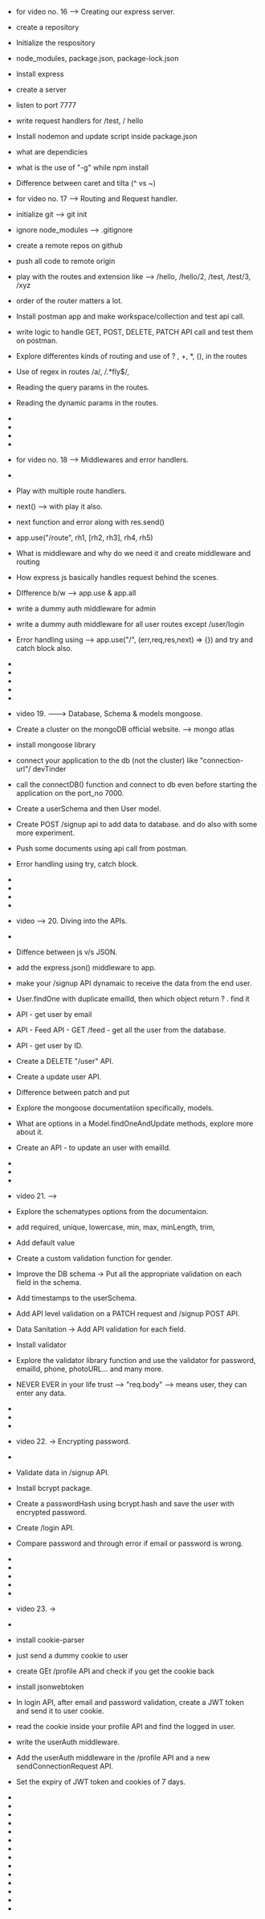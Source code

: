 - for video no. 16 --> Creating our express server.

- create a repository
- Initialize the respository
- node_modules, package.json, package-lock.json
- Install express
- create a server
- listen to port 7777
- write request handlers for /test, / hello
- Install nodemon and update script inside package.json
- what are dependicies
- what is the use of "-g" while npm install
- Difference between caret and tilta (^ vs ~)




- for video no. 17 --> Routing and Request handler.

- initialize git --> git init
- ignore node_modules --> .gitignore
- create a remote repos on github
- push all code to remote origin
- play with the routes and extension like --> /hello, /hello/2, /test, /test/3, /xyz
- order of the router matters a lot.
- Install postman app and make workspace/collection and test api call.
- write logic to handle GET, POST, DELETE, PATCH API call and test them on postman.
- Explore differentes kinds of routing and use of ? , +, *, (), in the routes
- Use of regex in routes /a/, /.*fly$/, 
- Reading the query params in the routes.
- Reading the dynamic params in the routes.
-
-
-
-
- for video no. 18 --> Middlewares and error handlers.
-
- Play with multiple route handlers.
- next()   --> with play it also.
- next function and error along with res.send()
- app.use("/route", rh1, [rh2, rh3], rh4, rh5)
- What is middleware and why do we need it and create middleware and routing 
- How express js basically handles request behind the scenes.
- DIfference b/w --> app.use & app.all
- write a dummy auth middleware for admin
- write a dummy auth middleware for all user routes except /user/login
- Error handling using --> app.use("/", (err,req,res,next) => {})  and try and catch block also.
-
-
-
-
-
- video 19. ---> Database, Schema & models mongoose.

- Create a cluster on the mongoDB official website. --> mongo atlas
- install mongoose library
- connect your application to the db (not the cluster) like "connection-url"/ devTinder
- call the connectDB() function and connect to db even before starting the application on the port_no 7000.
- Create a userSchema and then User model.
- Create POST /signup api to add data to database. and do also with some more experiment.
- Push some documents using api call from postman.
- Error handling using try, catch block.
-
-
-
-


- video --> 20. Diving into the APIs.
-
- Diffence between js v/s JSON.
- add the express.json() middleware to app.
- make your /signup API dynamaic to receive the data from the end user.
- User.findOne with duplicate emailId, then which object return ? . find it
- API - get user by email
- API - Feed API - GET /feed - get all the user from the database.
- API - get user by ID.
- Create a DELETE "/user" API.
- Create a update user API.
- Difference between patch and put
- Explore the mongoose documentatiion specifically, models.
- What are options in a Model.findOneAndUpdate methods, explore more about it.
- Create an API - to update an user with emailId.
-
-
-
- video 21. --> 

- Explore the schematypes options from the documentaion.
- add required, unique, lowercase, min, max, minLength, trim, 
- Add default value
- Create a custom validation function for gender.
- Improve the DB schema -> Put all the appropriate validation on each field in the schema.
- Add timestamps to the userSchema.
- Add API level validation on a PATCH request and /signup POST API.
- Data Sanitation -> Add API validation for each field.
- Install validator 
- Explore the validator library function and use the validator for password, emailId, phone, photoURL... and many more.
- NEVER EVER in your life trust --> "req.body" --> means user, they can enter any data.
-
-
-
- video 22. -> Encrypting password.
-
- Validate data in /signup API.
- Install bcrypt package.
- Create a passwordHash using bcrypt.hash and save the user with encrypted password.
- Create  /login API.
- Compare password and through error if email or password is wrong.
-
-
-
-
-
- video 23. -> 
- 
- install cookie-parser
- just send a dummy cookie to user
- create GEt /profile API and check if you get the cookie back
- install jsonwebtoken
- In login API, after email and password validation, create a JWT token and send it to user cookie.
- read the cookie inside your profile API and find the logged in user.
- write the userAuth middleware.
- Add the userAuth middleware in the /profile API and a new sendConnectionRequest API.
- Set the expiry of JWT token and cookies of 7 days.
-
-
-
-
-
-
-
-
-
-
-
-
-
-




